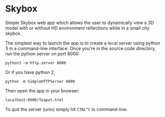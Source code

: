 # Skybox
Simple Skybox web app which allows the user to dynamically view a 3D model with or without HD environment reflections while in a small city skybox.

The simplest way to launch the app is to create a local server using python 3 in a command-line interface.
Once you're in the source code directory, run the python server on port 8000:

`python3 -m http.server 8000`

Or if you have python 2,

`python -m SimpleHTTPServer 8000`

Then open the app in your browser:

`localhost:8000/Teapot.html`

To quit the server (unix) simply hit `CTRL^C` in command-line.
